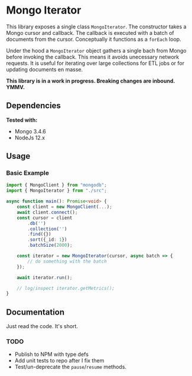 # Mongo Iterator

This library exposes a single class `MongoIterator`. The constructor takes a Mongo cursor and callback. The callback is executed with a batch of documents from the cursor. Conceptually it functions as a `forEach` loop.

Under the hood a `MongoIterator` object gathers a single bach from Mongo before invoking the callback. This means it avoids unecessary network requests. It is useful for iterating over large collections for ETL jobs or for updating documents en masse.

**This library is in a work in progress. Breaking changes are inbound. YMMV.**

## Dependencies
**Tested with:**
- Mongo 3.4.6
- NodeJs 12.x

## Usage
### Basic Example

```typescript
import { MongoClient } from "mongodb";
import { MongoIterator } from "./src";

async function main(): Promise<void> {
    const client = new MongoClient(...);
    await client.connect();
    const cursor = client
        .db('')
        .collection('')
        .find({})
        .sort({_id: 1})
        .batchSize(2000);

    const iterator = new MongoIterator(cursor, async batch => {
        // do something with the batch
    });

    await iterator.run();

    // log/inspect iterator.getMetrics();
}
```

## Documentation
Just read the code. It's short.

### TODO
- Publish to NPM with type defs
- Add unit tests to repo after I fix them
- Test/un-deprecate the `pause`/`resume` methods.
